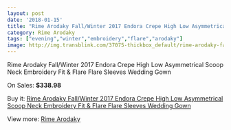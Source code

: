 ```yaml
---
layout: post
date: '2018-01-15'
title: "Rime Arodaky Fall/Winter 2017 Endora Crepe High Low Asymmetrical Scoop Neck Embroidery Fit & Flare Flare Sleeves Wedding Gown"
category: Rime Arodaky
tags: ["evening","winter","embroidery","flare","arodaky"]
image: http://img.transblink.com/37075-thickbox_default/rime-arodaky-fall-winter-2017-endora-crepe-high-low-asymmetrical-scoop-neck-embroidery-fit-flare-flare-sleeves-wedding-gown.jpg
---
```

Rime Arodaky Fall/Winter 2017 Endora Crepe High Low Asymmetrical Scoop Neck Embroidery Fit & Flare Flare Sleeves Wedding Gown

On Sales: **$338.98**
<a href="https://www.transblink.com/en/rime-arodaky/11898-rime-arodaky-fall-winter-2017-endora-crepe-high-low-asymmetrical-scoop-neck-embroidery-fit-flare-flare-sleeves-wedding-gown.html"><amp-img layout="responsive" width="600" height="600" src="//img.transblink.com/37075-thickbox_default/rime-arodaky-fall-winter-2017-endora-crepe-high-low-asymmetrical-scoop-neck-embroidery-fit-flare-flare-sleeves-wedding-gown.jpg" alt="Rime Arodaky Fall/Winter 2017 Endora Crepe High Low Asymmetrical Scoop Neck Embroidery Fit & Flare Flare Sleeves Wedding Gown 0" /></a>
<a href="https://www.transblink.com/en/rime-arodaky/11898-rime-arodaky-fall-winter-2017-endora-crepe-high-low-asymmetrical-scoop-neck-embroidery-fit-flare-flare-sleeves-wedding-gown.html"><amp-img layout="responsive" width="600" height="600" src="//img.transblink.com/37080-thickbox_default/rime-arodaky-fall-winter-2017-endora-crepe-high-low-asymmetrical-scoop-neck-embroidery-fit-flare-flare-sleeves-wedding-gown.jpg" alt="Rime Arodaky Fall/Winter 2017 Endora Crepe High Low Asymmetrical Scoop Neck Embroidery Fit & Flare Flare Sleeves Wedding Gown 1" /></a>
<a href="https://www.transblink.com/en/rime-arodaky/11898-rime-arodaky-fall-winter-2017-endora-crepe-high-low-asymmetrical-scoop-neck-embroidery-fit-flare-flare-sleeves-wedding-gown.html"><amp-img layout="responsive" width="600" height="600" src="//img.transblink.com/37079-thickbox_default/rime-arodaky-fall-winter-2017-endora-crepe-high-low-asymmetrical-scoop-neck-embroidery-fit-flare-flare-sleeves-wedding-gown.jpg" alt="Rime Arodaky Fall/Winter 2017 Endora Crepe High Low Asymmetrical Scoop Neck Embroidery Fit & Flare Flare Sleeves Wedding Gown 2" /></a>
<a href="https://www.transblink.com/en/rime-arodaky/11898-rime-arodaky-fall-winter-2017-endora-crepe-high-low-asymmetrical-scoop-neck-embroidery-fit-flare-flare-sleeves-wedding-gown.html"><amp-img layout="responsive" width="600" height="600" src="//img.transblink.com/37078-thickbox_default/rime-arodaky-fall-winter-2017-endora-crepe-high-low-asymmetrical-scoop-neck-embroidery-fit-flare-flare-sleeves-wedding-gown.jpg" alt="Rime Arodaky Fall/Winter 2017 Endora Crepe High Low Asymmetrical Scoop Neck Embroidery Fit & Flare Flare Sleeves Wedding Gown 3" /></a>
<a href="https://www.transblink.com/en/rime-arodaky/11898-rime-arodaky-fall-winter-2017-endora-crepe-high-low-asymmetrical-scoop-neck-embroidery-fit-flare-flare-sleeves-wedding-gown.html"><amp-img layout="responsive" width="600" height="600" src="//img.transblink.com/37077-thickbox_default/rime-arodaky-fall-winter-2017-endora-crepe-high-low-asymmetrical-scoop-neck-embroidery-fit-flare-flare-sleeves-wedding-gown.jpg" alt="Rime Arodaky Fall/Winter 2017 Endora Crepe High Low Asymmetrical Scoop Neck Embroidery Fit & Flare Flare Sleeves Wedding Gown 4" /></a>
<a href="https://www.transblink.com/en/rime-arodaky/11898-rime-arodaky-fall-winter-2017-endora-crepe-high-low-asymmetrical-scoop-neck-embroidery-fit-flare-flare-sleeves-wedding-gown.html"><amp-img layout="responsive" width="600" height="600" src="//img.transblink.com/37076-thickbox_default/rime-arodaky-fall-winter-2017-endora-crepe-high-low-asymmetrical-scoop-neck-embroidery-fit-flare-flare-sleeves-wedding-gown.jpg" alt="Rime Arodaky Fall/Winter 2017 Endora Crepe High Low Asymmetrical Scoop Neck Embroidery Fit & Flare Flare Sleeves Wedding Gown 5" /></a>

Buy it: [Rime Arodaky Fall/Winter 2017 Endora Crepe High Low Asymmetrical Scoop Neck Embroidery Fit & Flare Flare Sleeves Wedding Gown](https://www.transblink.com/en/rime-arodaky/11898-rime-arodaky-fall-winter-2017-endora-crepe-high-low-asymmetrical-scoop-neck-embroidery-fit-flare-flare-sleeves-wedding-gown.html "Rime Arodaky Fall/Winter 2017 Endora Crepe High Low Asymmetrical Scoop Neck Embroidery Fit & Flare Flare Sleeves Wedding Gown")

View more: [Rime Arodaky](https://www.transblink.com/en/130-rime-arodaky "Rime Arodaky")